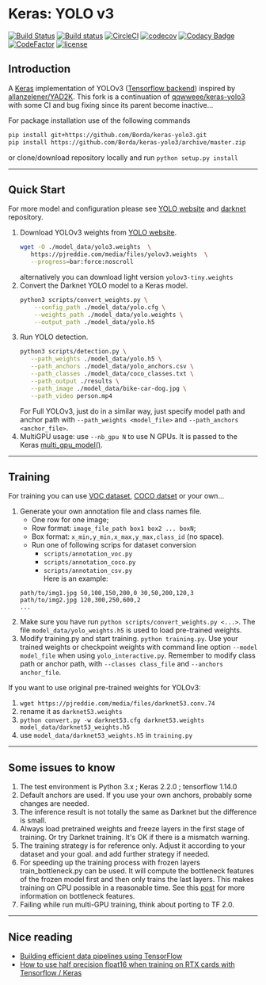 # Keras: YOLO v3

[![Build Status](https://travis-ci.org/Borda/keras-yolo3.svg?branch=master)](https://travis-ci.org/Borda/keras-yolo3)
[![Build status](https://ci.appveyor.com/api/projects/status/24m00vife2wae7k0/branch/master?svg=true)](https://ci.appveyor.com/project/Borda/keras-yolo3/branch/master)
[![CircleCI](https://circleci.com/gh/Borda/keras-yolo3.svg?style=svg)](https://circleci.com/gh/Borda/keras-yolo3)
[![codecov](https://codecov.io/gh/Borda/keras-yolo3/branch/master/graph/badge.svg)](https://codecov.io/gh/Borda/keras-yolo3)
[![Codacy Badge](https://api.codacy.com/project/badge/Grade/e03dbbb0f0fd48baa70f637456f1fe36)](https://www.codacy.com/project/Borda/keras-yolo3/dashboard?utm_source=github.com&amp;utm_medium=referral&amp;utm_content=Borda/keras-yolo3&amp;utm_campaign=Badge_Grade_Dashboard)
[![CodeFactor](https://www.codefactor.io/repository/github/borda/keras-yolo3/badge)](https://www.codefactor.io/repository/github/borda/keras-yolo3)
[![license](https://img.shields.io/github/license/mashape/apistatus.svg)](LICENSE)

## Introduction

A [Keras](https://keras.io/) implementation of YOLOv3 ([Tensorflow backend](https://www.tensorflow.org/)) inspired by [allanzelener/YAD2K](https://github.com/allanzelener/YAD2K). This fork is a continuation of [qqwweee/keras-yolo3](https://github.com/qqwweee/keras-yolo3) with some CI and bug fixing since its parent become inactive...

For package installation use of the following commands
```bash
pip install git+https://github.com/Borda/keras-yolo3.git
pip install https://github.com/Borda/keras-yolo3/archive/master.zip
```
or clone/download repository locally and run `python setup.py install`

---

## Quick Start

For more model and configuration please see  [YOLO website](http://pjreddie.com/darknet/yolo/) and [darknet](https://github.com/pjreddie/darknet/tree/master/cfg) repository.

1. Download YOLOv3 weights from [YOLO website](http://pjreddie.com/darknet/yolo/).
    ```bash
    wget -O ./model_data/yolo3.weights  \
       https://pjreddie.com/media/files/yolov3.weights  \
       --progress=bar:force:noscroll
    ```
    alternatively you can download light version `yolov3-tiny.weights` 
2. Convert the Darknet YOLO model to a Keras model.
    ```bash
    python3 scripts/convert_weights.py \
        --config_path ./model_data/yolo.cfg \
        --weights_path ./model_data/yolo.weights \
        --output_path ./model_data/yolo.h5
    ```
3. Run YOLO detection.
    ```bash
    python3 scripts/detection.py \
       --path_weights ./model_data/yolo.h5 \
       --path_anchors ./model_data/yolo_anchors.csv \
       --path_classes ./model_data/coco_classes.txt \
       --path_output ./results \
       --path_image ./model_data/bike-car-dog.jpg \
       --path_video person.mp4
    ```
    For Full YOLOv3, just do in a similar way, just specify model path and anchor path with `--path_weights <model_file>` and `--path_anchors <anchor_file>`.
4. MultiGPU usage: use `--nb_gpu N` to use N GPUs. It is passed to the Keras [multi_gpu_model()](https://keras.io/utils/#multi_gpu_model).

---

## Training

For training you can use [VOC dataset](http://host.robots.ox.ac.uk/pascal/VOC/), [COCO datset](cocodataset.org) or your own...

1. Generate your own annotation file and class names file.  
    * One row for one image;  
    * Row format: `image_file_path box1 box2 ... boxN`;  
    * Box format: `x_min,y_min,x_max,y_max,class_id` (no space).  
    * Run one of following scrips for dataset conversion 
        - `scripts/annotation_voc.py` 
        - `scripts/annotation_coco.py` 
        - `scripts/annotation_csv.py`  
    Here is an example:
    ```text
    path/to/img1.jpg 50,100,150,200,0 30,50,200,120,3
    path/to/img2.jpg 120,300,250,600,2
    ...
    ```
2. Make sure you have run `python scripts/convert_weights.py <...>`.
    The file `model_data/yolo_weights.h5` is used to load pre-trained weights.
3. Modify training.py and start training.  `python training.py`.
    Use your trained weights or checkpoint weights with command line option `--model model_file` when using `yolo_interactive.py`.
    Remember to modify class path or anchor path, with `--classes class_file` and `--anchors anchor_file`.

If you want to use original pre-trained weights for YOLOv3:  
  1. `wget https://pjreddie.com/media/files/darknet53.conv.74`  
  2. rename it as `darknet53.weights`  
  3. `python convert.py -w darknet53.cfg darknet53.weights model_data/darknet53_weights.h5`  
  4. use `model_data/darknet53_weights.h5` in `training.py`

---

## Some issues to know

1. The test environment is Python 3.x ; Keras 2.2.0 ; tensorflow 1.14.0
2. Default anchors are used. If you use your own anchors, probably some changes are needed.
3. The inference result is not totally the same as Darknet but the difference is small.
4. Always load pretrained weights and freeze layers in the first stage of training. Or try Darknet training. It's OK if there is a mismatch warning.
5. The training strategy is for reference only. Adjust it according to your dataset and your goal. and add further strategy if needed.
6. For speeding up the training process with frozen layers train_bottleneck.py can be used. It will compute the bottleneck features of the frozen model first and then only trains the last layers. This makes training on CPU possible in a reasonable time. See this [post](https://blog.keras.io/building-powerful-image-classification-models-using-very-little-data.html) for more information on bottleneck features.
7. Failing while run multi-GPU training, think about porting to TF 2.0.

---

## Nice reading

- [Building efficient data pipelines using TensorFlow](https://towardsdatascience.com/building-efficient-data-pipelines-using-tensorflow-8f647f03b4ce)
- [How to use half precision float16 when training on RTX cards with Tensorflow / Keras](https://medium.com/@noel_kennedy/how-to-use-half-precision-float16-when-training-on-rtx-cards-with-tensorflow-keras-d4033d59f9e4)
